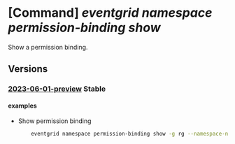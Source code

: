 # [Command] _eventgrid namespace permission-binding show_

Show a permission binding.

## Versions

### [2023-06-01-preview](/Resources/mgmt-plane/L3N1YnNjcmlwdGlvbnMve30vcmVzb3VyY2Vncm91cHMve30vcHJvdmlkZXJzL21pY3Jvc29mdC5ldmVudGdyaWQvbmFtZXNwYWNlcy97fS9wZXJtaXNzaW9uYmluZGluZ3Mve30=/2023-06-01-preview.xml) **Stable**

<!-- mgmt-plane /subscriptions/{}/resourcegroups/{}/providers/microsoft.eventgrid/namespaces/{}/permissionbindings/{} 2023-06-01-preview -->

#### examples

- Show permission binding
    ```bash
        eventgrid namespace permission-binding show -g rg --namespace-name name -n permission-binding
    ```
